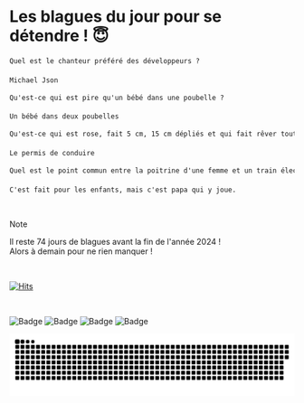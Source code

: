 
<h1>Les blagues du jour pour se détendre ! 😇</h1>

```diff
Quel est le chanteur préféré des développeurs ?

Michael Json
```

```diff
Qu'est-ce qui est pire qu'un bébé dans une poubelle ?

Un bébé dans deux poubelles
```

```diff
Qu'est-ce qui est rose, fait 5 cm, 15 cm dépliés et qui fait rêver toutes les filles de 18 ans ?

Le permis de conduire
```

```diff
Quel est le point commun entre la poitrine d'une femme et un train électrique ?

C'est fait pour les enfants, mais c'est papa qui y joue.
```

<br/>

> [!NOTE]
> Il reste 74 jours de blagues avant la fin de l'année 2024 ! <br/>
> Alors à demain pour ne rien manquer !

<br/>


[![Hits](https://hits.seeyoufarm.com/api/count/incr/badge.svg?url=https%3A%2F%2Fgithub.com%2FClems02%2Fhit-counter&count_bg=%23003E80&title_bg=%235C9FE1&icon=powershell.svg&icon_color=%23FFFFFF&title=Visite&edge_flat=false)](https://hits.seeyoufarm.com)


<br/>


![Badge](https://img.shields.io/badge/Last%20updated%20on-white?style=for-the-badge&logo=clockify)   ![Badge](https://img.shields.io/badge/19/10-white?style=for-the-badge) ![Badge](https://img.shields.io/badge/at-white?style=for-the-badge) ![Badge](https://img.shields.io/badge/03:00-white?style=for-the-badge)


<p align="center">
 <img width="1000" src="assets/github-snake.svg" alt="snake"/>
</p>
